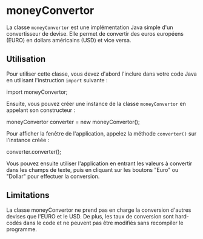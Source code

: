 # moneyConvertor

La classe `moneyConvertor` est une implémentation Java simple d'un convertisseur de devise. Elle permet de convertir des euros européens (EURO) en dollars américains (USD) et vice versa.

## Utilisation

Pour utiliser cette classe, vous devez d'abord l'inclure dans votre code Java en utilisant l'instruction `import` suivante :

import moneyConvertor;

Ensuite, vous pouvez créer une instance de la classe `moneyConvertor` en appelant son constructeur :

moneyConvertor converter = new moneyConvertor();

Pour afficher la fenêtre de l'application, appelez la méthode `converter()` sur l'instance créée :

converter.converter();

Vous pouvez ensuite utiliser l'application en entrant les valeurs à convertir dans les champs de texte, puis en cliquant sur les boutons "Euro" ou "Dollar" pour effectuer la conversion.

## Limitations

La classe moneyConvertor ne prend pas en charge la conversion d'autres devises que l'EURO et le USD. De plus, les taux de conversion sont hard-codés dans le code et ne peuvent pas être modifiés sans recompiler le programme.
